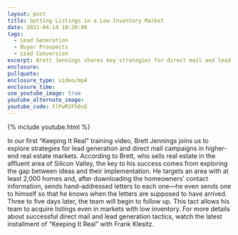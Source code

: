 ```yaml
---
layout: post
title: Getting Listings in a Low Inventory Market
date: 2021-04-14 18:20:00
tags:
  - Lead Generation
  - Buyer Prospects
  - Lead Conversion
excerpt: Brett Jennings shares key strategies for direct mail and lead generation.
enclosure:
pullquote:
enclosure_type: video/mp4
enclosure_time:
use_youtube_image: true
youtube_alternate_image:
youtube_code: tlPwMJFh0sQ
---
```

{% include youtube.html %}

In our first “Keeping It Real” training video, Brett Jennings joins us to explore strategies for lead generation and direct mail campaigns in higher-end real estate markets. According to Brett, who sells real estate in the affluent area of Silicon Valley, the key to his success comes from exploring the gap between ideas and their implementation. He targets an area with at least 2,000 homes and, after downloading the homeowners’ contact information, sends hand-addressed letters to each one—he even sends one to himself so that he knows when the letters are supposed to have arrived. Three to five days later, the team will begin to follow up. This tact allows his team to acquire listings even in markets with low inventory. For more details about successful direct mail and lead generation tactics, watch the latest installment of “Keeping It Real” with Frank Klesitz.
